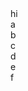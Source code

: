 

<div>
<div display="flex" align-content="flex-start" background="red">
  hi
</div>


<div display="flex"  flex-direction="row" align-content="flex-end">

<div display="flex"  align-content="flex-end">
  <div > a</div>
    <div > b</div>
    <div > c</div>
</div>
  <div display="flex" align-content="flex-right">
  <div > d</div>
    <div > e</div>
    <div > f</div>
</div>
</div>
  </div>

<div>



